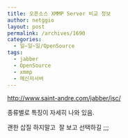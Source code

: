 ```yaml
---
title: 오픈소스 XMMP Server 비교 정보
author: netggio
layout: post
permalink: /archives/1690
categories:
  - 일~일~일/OpenSource
tags:
  - jabber
  - OpenSource
  - xmmp
  - 메신저서버
---
```

<http://www.saint-andre.com/jabber/jsc/>  
  
종류별로 특징이 자세히 나와 있음.  
  
괜한 삽질 하지말고&nbsp; 잘 보고 선택하길 ;;;
